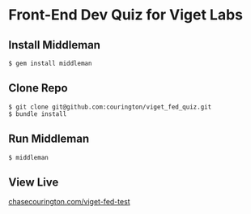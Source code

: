 # Front-End Dev Quiz for Viget Labs #

## Install Middleman ##

    $ gem install middleman

## Clone Repo ##

    $ git clone git@github.com:courington/viget_fed_quiz.git
    $ bundle install

## Run Middleman ##

    $ middleman

## View Live ##

[chasecourington.com/viget-fed-test](http://chasecourington.com/viget-fed-test/ "Viget FED Test")
